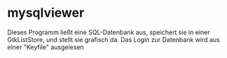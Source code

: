 mysqlviewer
===========
Dieses Programm ließt eine SQL-Datenbank aus, speichert sie in einer GtkListStore, und stellt sie grafisch da.
Das Login zur Datenbank wird aus einer "Keyfile" ausgelesen
